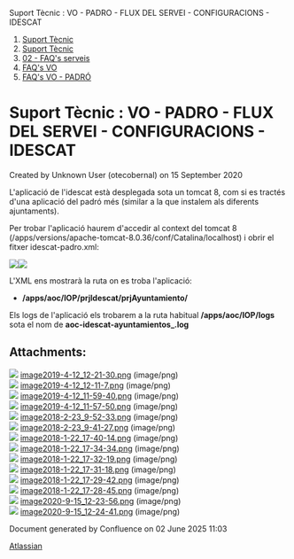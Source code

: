 Suport Tècnic : VO - PADRO - FLUX DEL SERVEI - CONFIGURACIONS - IDESCAT  

1.  [Suport Tècnic](index.md)
2.  [Suport Tècnic](13893782.md)
3.  [02 - FAQ's serveis](26313393.md)
4.  [FAQ's VO](28705575.md)
5.  [FAQ's VO - PADRÓ](28705583.md)

Suport Tècnic : VO - PADRO - FLUX DEL SERVEI - CONFIGURACIONS - IDESCAT
=======================================================================

Created by Unknown User (otecobernal) on 15 September 2020

L'aplicació de l'idescat està desplegada sota un tomcat 8, com si es tractés d'una aplicació del padró més (similar a la que instalem als diferents ajuntaments).

  

Per trobar l'aplicació haurem d'accedir al context del tomcat 8 (/apps/versions/apache-tomcat-8.0.36/conf/Catalina/localhost) i obrir el fitxer idescat-padro.xml:

![](attachments/41519012/41519025.png)![](attachments/41519012/41519026.png)

L'XML ens mostrarà la ruta on es troba l'aplicació:

*   **/apps/aoc/IOP/prjIdescat/prjAyuntamiento/**

  

Els logs de l'aplicació els trobarem a la ruta habitual **/apps/aoc/IOP/logs** sota el nom de **aoc-idescat-ayuntamientos\_.log**

Attachments:
------------

![](images/icons/bullet_blue.gif) [image2019-4-12\_12-21-30.png](attachments/41519012/41519013.png) (image/png)  
![](images/icons/bullet_blue.gif) [image2019-4-12\_12-11-7.png](attachments/41519012/41519014.png) (image/png)  
![](images/icons/bullet_blue.gif) [image2019-4-12\_11-59-40.png](attachments/41519012/41519015.png) (image/png)  
![](images/icons/bullet_blue.gif) [image2019-4-12\_11-57-50.png](attachments/41519012/41519016.png) (image/png)  
![](images/icons/bullet_blue.gif) [image2018-2-23\_9-52-33.png](attachments/41519012/41519017.png) (image/png)  
![](images/icons/bullet_blue.gif) [image2018-2-23\_9-41-27.png](attachments/41519012/41519018.png) (image/png)  
![](images/icons/bullet_blue.gif) [image2018-1-22\_17-40-14.png](attachments/41519012/41519019.png) (image/png)  
![](images/icons/bullet_blue.gif) [image2018-1-22\_17-34-34.png](attachments/41519012/41519020.png) (image/png)  
![](images/icons/bullet_blue.gif) [image2018-1-22\_17-32-19.png](attachments/41519012/41519021.png) (image/png)  
![](images/icons/bullet_blue.gif) [image2018-1-22\_17-31-18.png](attachments/41519012/41519022.png) (image/png)  
![](images/icons/bullet_blue.gif) [image2018-1-22\_17-29-42.png](attachments/41519012/41519023.png) (image/png)  
![](images/icons/bullet_blue.gif) [image2018-1-22\_17-28-45.png](attachments/41519012/41519024.png) (image/png)  
![](images/icons/bullet_blue.gif) [image2020-9-15\_12-23-56.png](attachments/41519012/41519025.png) (image/png)  
![](images/icons/bullet_blue.gif) [image2020-9-15\_12-24-41.png](attachments/41519012/41519026.png) (image/png)  

Document generated by Confluence on 02 June 2025 11:03

[Atlassian](http://www.atlassian.com/)